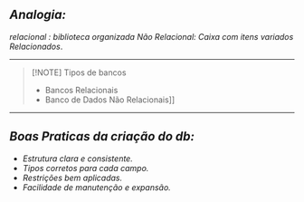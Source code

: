 
## *Analogia:*
*relacional : biblioteca organizada*
*Não Relacional: Caixa com itens variados Relacionados*.

---

> [!NOTE] Tipos de bancos
>
> - Bancos Relacionais
> - Banco de Dados Não Relacionais]]

---

## *Boas Praticas da criação do db:*

- *Estrutura clara e consistente.*
- *Tipos corretos para cada campo.*
- *Restrições bem aplicadas.*
- *Facilidade de manutenção e expansão.*

